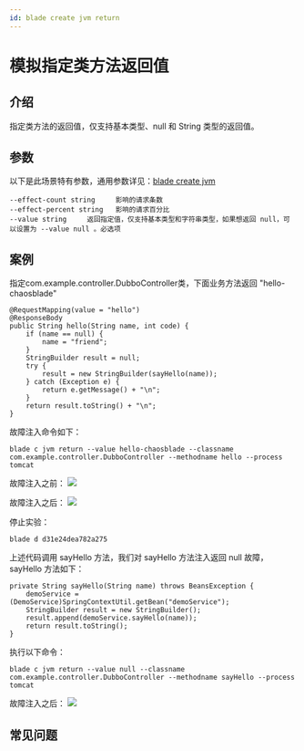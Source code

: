 ```yaml
---
id: blade create jvm return
---
```


# 模拟指定类方法返回值
## 介绍
指定类方法的返回值，仅支持基本类型、null 和 String 类型的返回值。

## 参数
以下是此场景特有参数，通用参数详见：[blade create jvm](blade_create_jvm.md)
```
--effect-count string     影响的请求条数
--effect-percent string   影响的请求百分比
--value string     返回指定值，仅支持基本类型和字符串类型，如果想返回 null，可以设置为 --value null 。必选项
```

## 案例
指定com.example.controller.DubboController类，下面业务方法返回 "hello-chaosblade"
```
@RequestMapping(value = "hello")
@ResponseBody
public String hello(String name, int code) {
    if (name == null) {
        name = "friend";
    }
    StringBuilder result = null;
    try {
        result = new StringBuilder(sayHello(name));
    } catch (Exception e) {
        return e.getMessage() + "\n";
    }
    return result.toString() + "\n";
}
```

故障注入命令如下：
```
blade c jvm return --value hello-chaosblade --classname com.example.controller.DubboController --methodname hello --process tomcat
```

故障注入之前：
![](/img/doc-image/15758728222521/15758791534572.jpg)

故障注入之后：
![](/img/doc-image/15758728222521/15758792025977.jpg)

停止实验：
```
blade d d31e24dea782a275
```

上述代码调用 sayHello 方法，我们对 sayHello 方法注入返回 null 故障，sayHello 方法如下：
```
private String sayHello(String name) throws BeansException {
    demoService = (DemoService)SpringContextUtil.getBean("demoService");
    StringBuilder result = new StringBuilder();
    result.append(demoService.sayHello(name));
    return result.toString();
}
```

执行以下命令：
```
blade c jvm return --value null --classname com.example.controller.DubboController --methodname sayHello --process tomcat
```
故障注入之后：
![](/img/doc-image/15758728222521/15758793979757.jpg)



## 常见问题